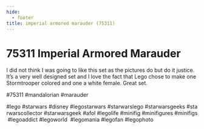 ```yaml
---
hide:
  - footer
title: imperial armored marauder (75311)
---
```


# 75311 Imperial Armored Marauder

I did not think I was going to like this set as the pictures do but do it justice. It’s a very well designed set and I love the fact that Lego chose to make one Stormtrooper colored and one a white female. Great set.

#75311 #mandalorian #marauder

#lego #starwars #disney #legostarwars #starwarslego #starwarsgeeks #starwarscollector #starwarsgeek #afol #legolife #minifig #minifigures #minifigs #legoaddict #legoworld  #legomania #legofan #legophoto 

